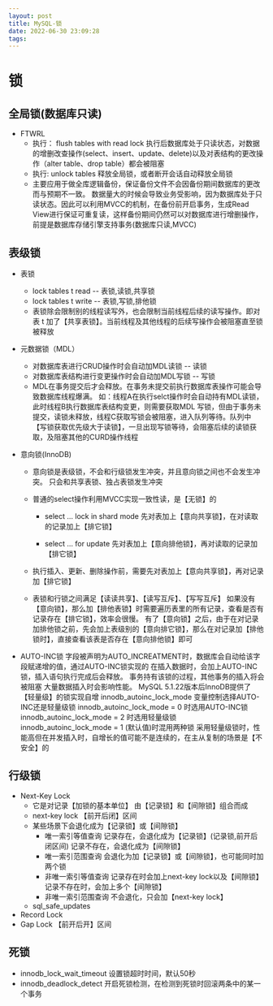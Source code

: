 ```yaml
---
layout: post
title: MySQL-锁
date: 2022-06-30 23:09:28
tags:
---
```


# 锁

## 	全局锁(数据库只读)

- FTWRL
  - 执行：
    flush tables with read lock
    执行后数据库处于只读状态，对数据的增删改查操作(select、insert、update、delete)以及对表结构的更改操作（alter table、drop table）都会被阻塞​
  - 执行:
    unlock tables
    释放全局锁，或者断开会话自动释放全局锁​
  - 主要应用于做全库逻辑备份，保证备份文件不会因备份期间数据库的更改而与预期不一致。
    数据量大的时候会导致业务受影响，因为数据库处于只读状态。因此可以利用MVCC的机制，在备份前开启事务，生成Read View进行保证可重复读，这样备份期间仍然可以对数据库进行增删操作，前提是数据库存储引擎支持事务(数据库只读,MVCC)

## 表级锁

- 表锁

  - lock tables t read -- 表锁,读锁,共享锁
  - lock tables t write -- 表锁,写锁,排他锁
  - 表锁除会限制别的线程读写外，也会限制当前线程后续的读写操作。即对表 t 加了【共享表锁】。当前线程及其他线程的后续写操作会被阻塞直至锁被释放

- 元数据锁（MDL）

  - 对数据库表进行CRUD操作时会自动加MDL读锁 -- 读锁
  - 对数据库表结构进行变更操作时会自动加MDL写锁 -- 写锁
  - MDL在事务提交后才会释放。在事务未提交前执行数据库表操作可能会导致数据库线程爆满。
    如：线程A在执行selct操作时会自动持有MDL读锁，此时线程B执行数据库表结构变更，则需要获取MDL 写锁，但由于事务未提交，读锁未释放，线程C获取写锁会被阻塞，进入队列等待。队列中【写锁获取优先级大于读锁】，一旦出现写锁等待，会阻塞后续的读锁获取，及阻塞其他的CURD操作线程

- 意向锁(InnoDB)

  - 意向锁是表级锁，不会和行级锁发生冲突，并且意向锁之间也不会发生冲突。
    只会和共享表锁、独占表锁发生冲突

  - 普通的select操作利用MVCC实现一致性读，是【无锁】的

    - select ... lock in shard mode
      先对表加上【意向共享锁】，在对读取的记录加上【排它锁】

    - select ... for update
      先对表加上【意向排他锁】，再对读取的记录加【排它锁】

  - 执行插入、更新、删除操作前，需要先对表加上【意向共享锁】，再对记录加【排它锁】
      		
  - 表锁和行锁之间满足【读读共享】、【读写互斥】、【写写互斥】
      		如果没有【意向锁】，那么加【排他表锁】时需要遍历表里的所有记录，查看是否有记录存在【排它锁】，效率会很慢。
      有了【意向锁】之后，由于在对记录加排他锁之前，先会加上表级别的【意向排它锁】，那么在对记录加【排他锁时】，直接查看该表是否存在【意向排他锁】即可
  
- AUTO-INC锁
  			字段被声明为AUTO_INCREATMENT时，数据库会自动给该字段赋递增的值，通过AUTO-INC锁实现的
    			在插入数据时，会加上AUTO-INC锁，插入语句执行完成后会释放。
  事务持有该锁的过程，其他事务的插入将会被阻塞
  				大量数据插入时会影响性能。
  				MySQL 5.1.22版本后InnoDB提供了【轻量级】的锁实现自增
  				innodb_autoinc_lock_mode 变量控制选择AUTO-INC还是轻量级锁
  innodb_autoinc_lock_mode = 0 时选用AUTO-INC锁
  innodb_autoinc_lock_mode = 2 时选用轻量级锁
  innodb_autoinc_lock_mode = 1  (默认值)时混用两种锁
  					采用轻量级锁时，性能高但在并发插入时，自增长的值可能不是连续的，在主从复制的场景是【不安全】的

## 行级锁

- Next-Key Lock
  - 它是对记录【加锁的基本单位】
    由【记录锁】和【间隙锁】组合而成
  - next-key lock 【前开后闭】区间
  - 某些场景下会退化成为【记录锁】或【间隙锁】
    - 唯一索引等值查询
      记录存在，会退化成为【记录锁】(记录锁,前开后闭区间)
      记录不存在，会退化成为【间隙锁】
    - 唯一索引范围查询
      会退化为加【记录锁】或【间隙锁】，也可能同时加两个锁
    - 非唯一索引等值查询
      记录存在时会加上next-key lock以及【间隙锁】
      记录不存在时，会加上多个【间隙锁】
    - 非唯一索引范围查询
      不会退化，只会加【next-key lock】
  - sql_safe_updates
- Record Lock
- Gap Lock
  【前开后开】区间

## 死锁

- innodb_lock_wait_timeout
  设置锁超时时间，默认50秒
- innodb_deadlock_detect
  开启死锁检测，在检测到死锁时回滚两条中的某一个事务
